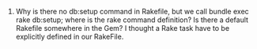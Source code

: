 1. Why is there no db:setup command in Rakefile, but we call bundle exec rake db:setup; where is the rake command definition? Is there a default Rakefile somewhere in the Gem? I thought a Rake task have to be explicitly defined
in our RakeFile.

